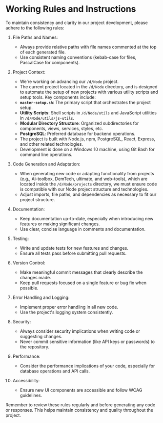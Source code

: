# Working Rules and Instructions

To maintain consistency and clarity in our project development, please adhere to the following rules:

1. File Paths and Names:
   - Always provide relative paths with file names commented at the top of each generated file.
   - Use consistent naming conventions (kebab-case for files, PascalCase for components).

2. Project Context:
   - We're working on advancing our `/d/Node` project.
   - The current project located in the `/d/Node` directory, and is designed to automate the setup of new projects with various utility scripts and setup tools. Key components include:
    - **`master-setup.sh`**: The primary script that orchestrates the project setup.
    - **Utility Scripts**: Shell scripts in `/d/Node/utils` and JavaScript utilities in `/d/Node/utils/js-utils`.
    - **Modular Directory Structure**: Organized subdirectories for components, views, services, styles, etc.
    - **PostgreSQL**: Preferred database for backend operations.
   - The project is built with Node.js, npm, PostgreSQL, React, Express, and other related technologies.
   - Development is done on a Windows 10 machine, using Git Bash for command line operations.

3. Code Generation and Adaptation:
   - When generating new code or adapting functionality from projects (e.g., Ai-toolbox, DemTech, ultimate, and web-tools), which are located inside the `/d/Node/projects` directory, we must ensure code is compatible with our Node project structure and technologies.
   - Adjust imports, file paths, and dependencies as necessary to fit our project structure.

4. Documentation:
   - Keep documentation up-to-date, especially when introducing new features or making significant changes.
   - Use clear, concise language in comments and documentation.

5. Testing:
   - Write and update tests for new features and changes.
   - Ensure all tests pass before submitting pull requests.

6. Version Control:
   - Make meaningful commit messages that clearly describe the changes made.
   - Keep pull requests focused on a single feature or bug fix when possible.

7. Error Handling and Logging:
   - Implement proper error handling in all new code.
   - Use the project's logging system consistently.

8. Security:
   - Always consider security implications when writing code or suggesting changes.
   - Never commit sensitive information (like API keys or passwords) to the repository.

9. Performance:
   - Consider the performance implications of your code, especially for database operations and API calls.

10. Accessibility:
    - Ensure new UI components are accessible and follow WCAG guidelines.

Remember to review these rules regularly and before generating any code or responses. This helps maintain consistency and quality throughout the project.
